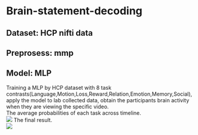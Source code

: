 # Brain-statement-decoding
## Dataset: HCP nifti data
## Preprosess: mmp
## Model: MLP
Training a MLP by HCP dataset with 8 task contrasts(Language,Motion,Loss,Reward,Relation,Emotion,Memory,Social), apply the model to lab collected data, obtain the participants brain activity when they are viewing the specific video.\
The average probabilities of each task across timeline.\
![](https://github.com/kaia-li/Brain-statement-decoding/blob/main/fout.gif)
The final result.\
![](https://github.com/kaia-li/Brain-statement-decoding/blob/main/fout.gif)
